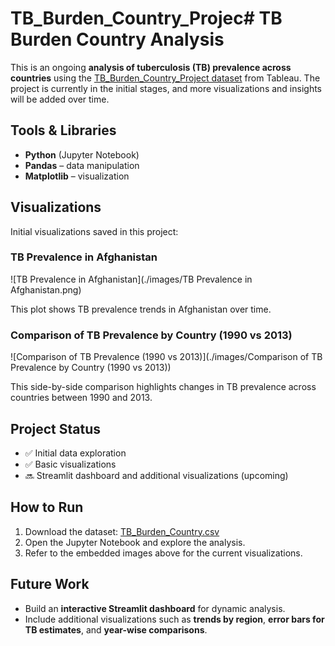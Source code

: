 # TB_Burden_Country_Projec# TB Burden Country Analysis

This is an ongoing **analysis of tuberculosis (TB) prevalence across countries** using the [TB_Burden_Country_Project dataset](https://public.tableau.com/app/sample-data/TB_Burden_Country.csv) from Tableau. The project is currently in the initial stages, and more visualizations and insights will be added over time.

## Tools & Libraries

- **Python** (Jupyter Notebook)  
- **Pandas** – data manipulation  
- **Matplotlib** – visualization  

## Visualizations

Initial visualizations saved in this project:

### TB Prevalence in Afghanistan

![TB Prevalence in Afghanistan](./images/TB Prevalence in Afghanistan.png)

This plot shows TB prevalence trends in Afghanistan over time.

### Comparison of TB Prevalence by Country (1990 vs 2013)

![Comparison of TB Prevalence (1990 vs 2013)](./images/Comparison of TB Prevalence by Country (1990 vs 2013))

This side-by-side comparison highlights changes in TB prevalence across countries between 1990 and 2013.

## Project Status

- ✅ Initial data exploration  
- ✅ Basic visualizations  
- 🔜 Streamlit dashboard and additional visualizations (upcoming)  

## How to Run

1. Download the dataset: [TB_Burden_Country.csv](https://public.tableau.com/app/sample-data/TB_Burden_Country.csv)  
2. Open the Jupyter Notebook and explore the analysis.  
3. Refer to the embedded images above for the current visualizations.

## Future Work

- Build an **interactive Streamlit dashboard** for dynamic analysis.  
- Include additional visualizations such as **trends by region**, **error bars for TB estimates**, and **year-wise comparisons**.  